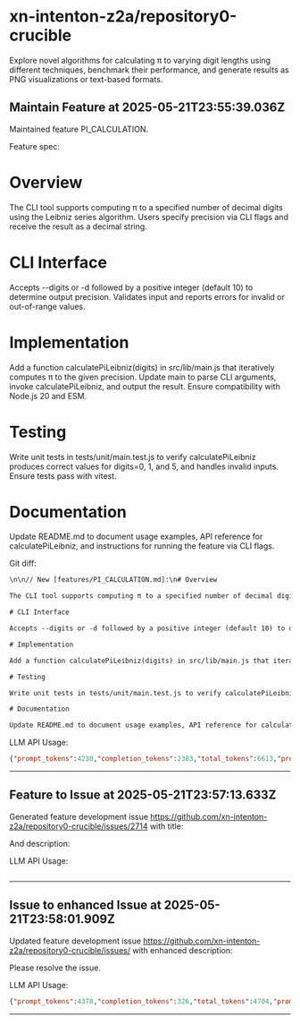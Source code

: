 # xn-intenton-z2a/repository0-crucible
Explore novel algorithms for calculating π to varying digit lengths using different techniques, benchmark their performance, and generate results as PNG visualizations or text-based formats.
## Maintain Feature at 2025-05-21T23:55:39.036Z

Maintained feature PI_CALCULATION.

Feature spec:

# Overview

The CLI tool supports computing π to a specified number of decimal digits using the Leibniz series algorithm. Users specify precision via CLI flags and receive the result as a decimal string.

# CLI Interface

Accepts --digits or -d followed by a positive integer (default 10) to determine output precision. Validates input and reports errors for invalid or out-of-range values.

# Implementation

Add a function calculatePiLeibniz(digits) in src/lib/main.js that iteratively computes π to the given precision. Update main to parse CLI arguments, invoke calculatePiLeibniz, and output the result. Ensure compatibility with Node.js 20 and ESM.

# Testing

Write unit tests in tests/unit/main.test.js to verify calculatePiLeibniz produces correct values for digits=0, 1, and 5, and handles invalid inputs. Ensure tests pass with vitest.

# Documentation

Update README.md to document usage examples, API reference for calculatePiLeibniz, and instructions for running the feature via CLI flags.


Git diff:

```diff
\n\n// New [features/PI_CALCULATION.md]:\n# Overview

The CLI tool supports computing π to a specified number of decimal digits using the Leibniz series algorithm. Users specify precision via CLI flags and receive the result as a decimal string.

# CLI Interface

Accepts --digits or -d followed by a positive integer (default 10) to determine output precision. Validates input and reports errors for invalid or out-of-range values.

# Implementation

Add a function calculatePiLeibniz(digits) in src/lib/main.js that iteratively computes π to the given precision. Update main to parse CLI arguments, invoke calculatePiLeibniz, and output the result. Ensure compatibility with Node.js 20 and ESM.

# Testing

Write unit tests in tests/unit/main.test.js to verify calculatePiLeibniz produces correct values for digits=0, 1, and 5, and handles invalid inputs. Ensure tests pass with vitest.

# Documentation

Update README.md to document usage examples, API reference for calculatePiLeibniz, and instructions for running the feature via CLI flags.
```

LLM API Usage:

```json
{"prompt_tokens":4230,"completion_tokens":2383,"total_tokens":6613,"prompt_tokens_details":{"cached_tokens":0,"audio_tokens":0},"completion_tokens_details":{"reasoning_tokens":2112,"audio_tokens":0,"accepted_prediction_tokens":0,"rejected_prediction_tokens":0}}
```
---

## Feature to Issue at 2025-05-21T23:57:13.633Z

Generated feature development issue https://github.com/xn-intenton-z2a/repository0-crucible/issues/2714 with title:



And description:



LLM API Usage:

```json

```
---

## Issue to enhanced Issue at 2025-05-21T23:58:01.909Z

Updated feature development issue https://github.com/xn-intenton-z2a/repository0-crucible/issues/ with enhanced description:

Please resolve the issue.

LLM API Usage:

```json
{"prompt_tokens":4378,"completion_tokens":326,"total_tokens":4704,"prompt_tokens_details":{"cached_tokens":0,"audio_tokens":0},"completion_tokens_details":{"reasoning_tokens":256,"audio_tokens":0,"accepted_prediction_tokens":0,"rejected_prediction_tokens":0}}
```
---

